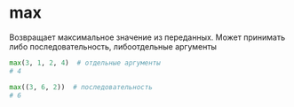 # max

Возвращает максимальное значение из переданных. Может принимать либо последовательность, либоотдельные аргументы

```python
max(3, 1, 2, 4)  # отдельные аргументы
# 4

max((3, 6, 2))  # последовательность
# 6
```
